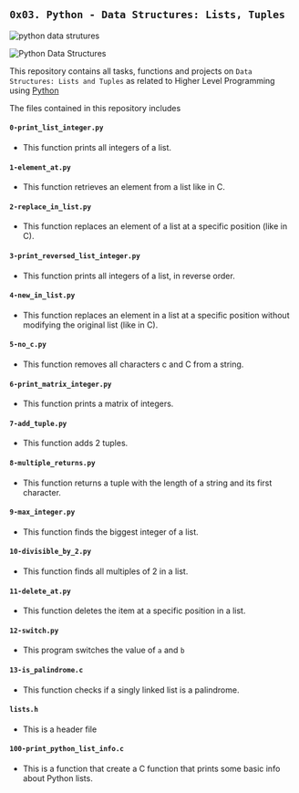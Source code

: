## `0x03. Python - Data Structures: Lists, Tuples`

![python data strutures](https://cdn.corporatefinanceinstitute.com/assets/python-data-structures.png)

![Python Data Structures](https://media.geeksforgeeks.org/wp-content/uploads/20211021164218/pythondatastructuresmin.png)

This repository contains all tasks, functions and projects on `Data Structures: Lists and Tuples` as related to Higher Level Programming using [Python](https://en.wikipedia.org/wiki/Python_(programming_language))

The files contained in this repository includes

#### `0-print_list_integer.py`
  - This function prints all integers of a list.

#### `1-element_at.py`
  - This function retrieves an element from a list like in C.

#### `2-replace_in_list.py`
  - This  function replaces an element of a list at a specific position (like in C).

#### `3-print_reversed_list_integer.py`
  - This function prints all integers of a list, in reverse order.

#### `4-new_in_list.py`
  - This function replaces an element in a list at a specific position without modifying the original list (like in C).

#### `5-no_c.py`
  - This function removes all characters c and C from a string.

#### `6-print_matrix_integer.py`
  - This function prints a matrix of integers.

#### `7-add_tuple.py`
  - This function adds 2 tuples.

#### `8-multiple_returns.py`
  - This function returns a tuple with the length of a string and its first character.

#### `9-max_integer.py`
  - This function finds the biggest integer of a list.

#### `10-divisible_by_2.py`
  - This function finds all multiples of 2 in a list.

#### `11-delete_at.py`
  - This function deletes the item at a specific position in a list.

#### `12-switch.py`
  - This program switches the value of `a` and `b`

#### `13-is_palindrome.c`
  - This function checks if a singly linked list is a palindrome.

#### `lists.h`
  - This is a header file

#### `100-print_python_list_info.c`
  - This is a function that create a C function that prints some basic info about Python lists.
